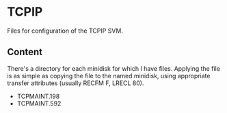 # TCPIP
Files for configuration of the TCPIP SVM.

## Content
There's a directory for each minidisk for which I have files.  Applying the file is as simple as copying the file to the named minidisk, using appropriate transfer attributes (usually RECFM F, LRECL 80).

* TCPMAINT.198
* TCPMAINT.592
